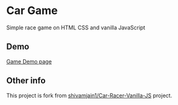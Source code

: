 # Car Game
Simple race game on HTML CSS and vanilla JavaScript

## Demo
[Game Demo page](https://katokdoescode.github.io/car-game-js/)

## Other info
This project is fork from [shivamjain1/Car-Racer-Vanilla-JS](https://github.com/shivamjain1/Car-Racer-Vanilla-JS) project.
